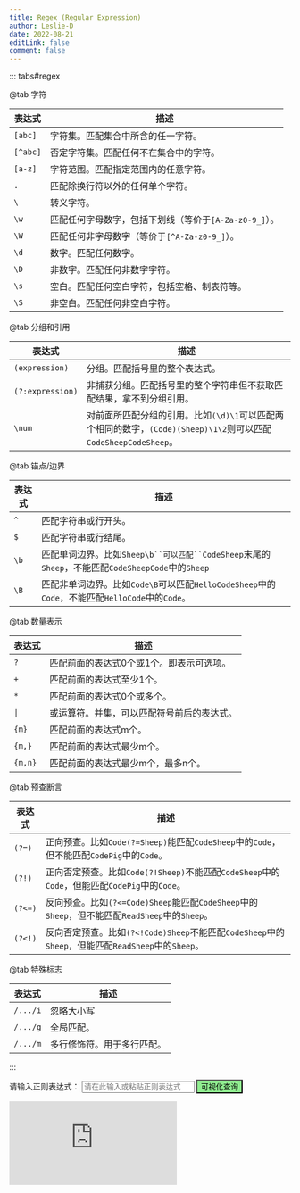 ```yaml
---
title: Regex (Regular Expression)
author: Leslie-D
date: 2022-08-21
editLink: false
comment: false
---
```


::: tabs#regex

@tab 字符

| 表达式   | 描述                                                   |
| -------- | ------------------------------------------------------ |
| `[abc]`  | 字符集。匹配集合中所含的任一字符。                     |
| `[^abc]` | 否定字符集。匹配任何不在集合中的字符。                 |
| `[a-z]`  | 字符范围。匹配指定范围内的任意字符。                   |
| `.`      | 匹配除换行符以外的任何单个字符。                       |
| `\ `     | 转义字符。                                             |
| `\w`     | 匹配任何字母数字，包括下划线（等价于`[A-Za-z0-9_]`）。 |
| `\W`     | 匹配任何非字母数字（等价于`[^A-Za-z0-9_]`）。          |
| `\d`     | 数字。匹配任何数字。                                   |
| `\D`     | 非数字。匹配任何非数字字符。                           |
| `\s`     | 空白。匹配任何空白字符，包括空格、制表符等。           |
| `\S`     | 非空白。匹配任何非空白字符。                           |

@tab 分组和引用

| 表达式           | 描述                                                                                                            |
| ---------------- | --------------------------------------------------------------------------------------------------------------- |
| `(expression)`   | 分组。匹配括号里的整个表达式。                                                                                  |
| `(?:expression)` | 非捕获分组。匹配括号里的整个字符串但不获取匹配结果，拿不到分组引用。                                            |
| `\num`           | 对前面所匹配分组的引用。比如`(\d)\1`可以匹配两个相同的数字，`(Code)(Sheep)\1\2`则可以匹配`CodeSheepCodeSheep`。 |

@tab 锚点/边界

| 表达式 | 描述                                                                                              |
| ------ | ------------------------------------------------------------------------------------------------- |
| `^`    | 匹配字符串或行开头。                                                                              |
| `$`    | 匹配字符串或行结尾。                                                                              |
| `\b`   | 匹配单词边界。比如`Sheep\b``可以匹配``CodeSheep`末尾的`Sheep`，不能匹配`CodeSheepCode`中的`Sheep` |
| `\B`   | 匹配非单词边界。比如`Code\B`可以匹配`HelloCodeSheep`中的`Code`，不能匹配`HelloCode`中的`Code`。   |

@tab 数量表示

| 表达式  | 描述                                     |
| ------- | ---------------------------------------- |
| `?`     | 匹配前面的表达式0个或1个。即表示可选项。 |
| `+`     | 匹配前面的表达式至少1个。                |
| `*`     | 匹配前面的表达式0个或多个。              |
| `\|`    | 或运算符。并集，可以匹配符号前后的表达式。 |
| `{m}`   | 匹配前面的表达式m个。                    |
| `{m,}`  | 匹配前面的表达式最少m个。                |
| `{m,n}` | 匹配前面的表达式最少m个，最多n个。       |

@tab 预查断言

| 表达式  | 描述                                                                                               |
| ------- | -------------------------------------------------------------------------------------------------- |
| `(?=)`  | 正向预查。比如`Code(?=Sheep)`能匹配`CodeSheep`中的`Code`，但不能匹配`CodePig`中的`Code`。          |
| `(?!)`  | 正向否定预查。比如`Code(?!Sheep)`不能匹配`CodeSheep`中的`Code`，但能匹配`CodePig`中的`Code`。      |
| `(?<=)` | 反向预查。比如`(?<=Code)Sheep`能匹配`CodeSheep`中的`Sheep`，但不能匹配`ReadSheep`中的`Sheep`。     |
| `(?<!)` | 反向否定预查。比如`(?<!Code)Sheep`不能匹配`CodeSheep`中的`Sheep`，但能匹配`ReadSheep`中的`Sheep`。 |

@tab 特殊标志

| 表达式   | 描述                       |
| -------- | -------------------------- |
| `/.../i` | 忽略大小写                 |
| `/.../g` | 全局匹配。                 |
| `/.../m` | 多行修饰符。用于多行匹配。 |
:::

<div>
请输入正则表达式：
  <input type="text" autocomplete="off" id="regexInput" placeholder="请在此输入或粘贴正则表达式" style="width:40%">
  <button onclick="visualizeFunc()" style="background-color:lightgreen">可视化查询</button>
</div>
<p id="visualizeTips"></p>

<div id="regex">
    <iframe id="regexChart" frameborder="0"  src="https://jex.im/regulex/#!embed=true&flags=&re=%5E(a%7Cb)*%3F%24"></iframe>
</div>

